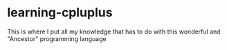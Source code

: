 # learning-cpluplus
This is where I put all my knowledge that has to do with this wonderful and "Ancestor" programming language
